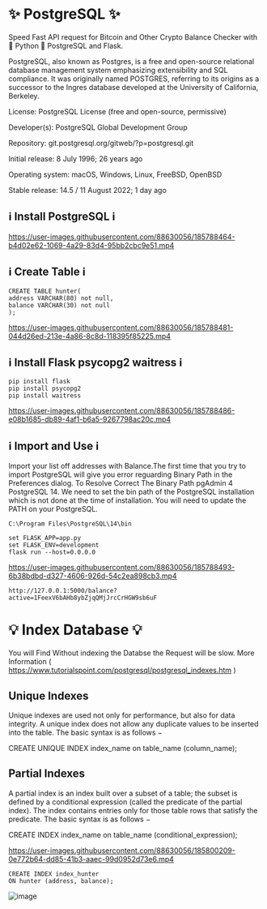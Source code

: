 # ✨ PostgreSQL ✨

Speed Fast API request for Bitcoin and Other Crypto Balance Checker with 🐍 Python 🐍 PostgreSQL and Flask.

PostgreSQL, also known as Postgres, is a free and open-source relational database management system emphasizing extensibility and SQL compliance.
It was originally named POSTGRES, referring to its origins as a successor to the Ingres database developed at the University of California, Berkeley. 

License: PostgreSQL License (free and open-source, permissive)

Developer(s): PostgreSQL Global Development Group

Repository: git.postgresql.org/gitweb/?p=postgresql.git

Initial release: 8 July 1996; 26 years ago

Operating system: macOS, Windows, Linux, FreeBSD, OpenBSD

Stable release: 14.5 / 11 August 2022; 1 day ago

## ℹ️ Install PostgreSQL ℹ️

https://user-images.githubusercontent.com/88630056/185788464-b4d02e62-1069-4a29-83d4-95bb2cbc9e51.mp4


## ℹ️ Create Table ℹ️
```
CREATE TABLE hunter(
address VARCHAR(80) not null,
balance VARCHAR(30) not null
);
```
https://user-images.githubusercontent.com/88630056/185788481-044d26ed-213e-4a86-8c8d-118395f85225.mp4


## ℹ️ Install Flask psycopg2 waitress ℹ️
```
pip install flask
pip install psycopg2
pip install waitress
```
https://user-images.githubusercontent.com/88630056/185788486-e08b1685-db89-4af1-b6a5-9267798ac20c.mp4


## ℹ️ Import and Use ℹ️

Import your list off addresses with Balance.The  first time that you try to import PostgreSQL will give you error reguarding Binary Path in the Preferences dialog. To Resolve  Correct The Binary Path pgAdmin 4  PostgreSQL 14. We need to set the bin path of the PostgreSQL installation which is not done at the time of installation. You will need to update the PATH on your PostgreSQL. 

```
C:\Program Files\PostgreSQL\14\bin
```

```
set FLASK_APP=app.py
set FLASK_ENV=development
flask run --host=0.0.0.0
```
https://user-images.githubusercontent.com/88630056/185788493-6b38bdbd-d327-4606-926d-54c2ea898cb3.mp4

```
http://127.0.0.1:5000/balance?active=1FeexV6bAHb8ybZjqQMjJrcCrHGW9sb6uF
```

# 💡 Index Database 💡

You will Find Without indexing the Databse the Request will be slow. More Information ( https://www.tutorialspoint.com/postgresql/postgresql_indexes.htm )

## Unique Indexes

Unique indexes are used not only for performance, but also for data integrity. A unique index does not allow any duplicate values to be inserted into the table. The basic syntax is as follows −

CREATE UNIQUE INDEX index_name
on table_name (column_name);

## Partial Indexes

A partial index is an index built over a subset of a table; the subset is defined by a conditional expression (called the predicate of the partial index). The index contains entries only for those table rows that satisfy the predicate. The basic syntax is as follows −

CREATE INDEX index_name
on table_name (conditional_expression);



https://user-images.githubusercontent.com/88630056/185800209-0e772b64-dd85-41b3-aaec-99d0952d73e6.mp4


```
CREATE INDEX index_hunter
ON hunter (address, balance);
```

![image](https://user-images.githubusercontent.com/88630056/185788729-6b1434d5-23e2-4c2d-9a49-0995f428eb1d.png)
